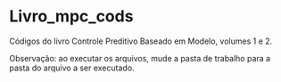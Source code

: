 # Livro_mpc_cods
Códigos do livro Controle Preditivo Baseado em Modelo, volumes 1 e 2.


Observação: ao executar os arquivos, mude a pasta de trabalho para a pasta do arquivo a ser executado.